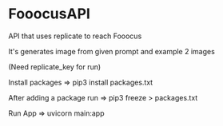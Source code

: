 # FooocusAPI
API that uses replicate to reach Fooocus

It's generates image from given prompt and example 2 images

(Need replicate_key for run)

Install packages => pip3 install packages.txt

After adding a package run => pip3 freeze > packages.txt

Run App => uvicorn main:app